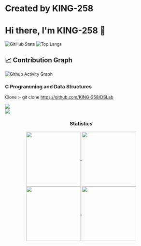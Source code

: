 # Created by KING-258
# Hi there, I'm KING-258 👋
![GitHub Stats](https://readme-md-stats.vercel.app/api?username=KING-258&theme=tokyonight)
![Top Langs](https://readme-md-stats.vercel.app/api/top-langs/?username=KING-258&theme=tokyonight)

## 📈 Contribution Graph
![Github Activity Graph](https://github-readme-activity-graph.vercel.app/graph?username=KING-258&theme=react)
### C Programming and Data Structures 
Clone :- git clone https://github.com/KING-258/DSLab

<div> 
  <a href="https://github.com/KING-258" target="_blank"><img src="https://img.shields.io/badge/GitHub-100000?style=for-the-badge&logo=github&logoColor=white" target="_blank"></a>
</div>

<img src="https://user-images.githubusercontent.com/73097560/115834477-dbab4500-a447-11eb-908a-139a6edaec5c.gif">

<h3 align="center">Statistics</h3>
<div align="center">
  <a href="https://github.com/KING-258">
    <img align="center" src="http://github-profile-summary-cards.vercel.app/api/cards/repos-per-language?username=KING-258&theme=2077" height="180em" />
    <img align="center" src="http://github-profile-summary-cards.vercel.app/api/cards/stats?username=KING-258&theme=2077" height="180em" />
    <br>
    <img align="center" src="http://github-profile-summary-cards.vercel.app/api/cards/most-commit-language?username=KING-258&theme=2077" height="180em" />
    <img align="center" src="http://github-profile-summary-cards.vercel.app/api/cards/productive-time?username=KING-258&theme=2077" height="180em" />
  </a>
</div>
